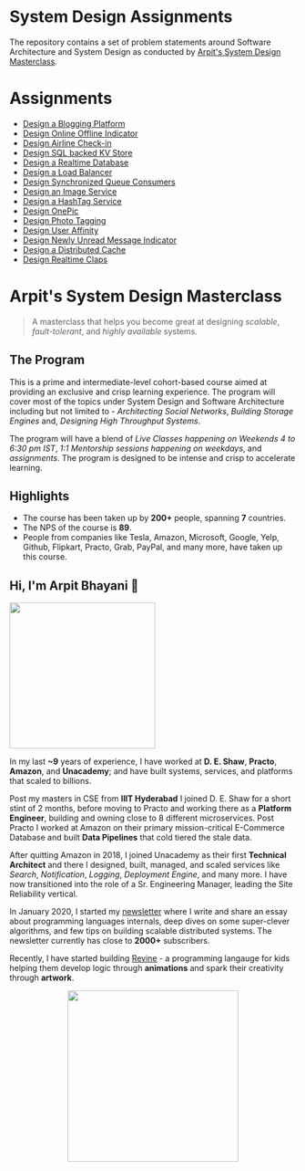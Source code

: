 System Design Assignments
===

The repository contains a set of problem statements around Software Architecture and System Design as conducted by [Arpit's System Design Masterclass](https://arpitbhayani.me/masterclass).


# Assignments

 - [Design a Blogging Platform](blogging-platform.md)
 - [Design Online Offline Indicator](online-offline-indicator.md)
 - [Design Airline Check-in](airline-checkin.md)
 - [Design SQL backed KV Store](sql-kv.md)
 - [Design a Realtime Database](realtime-db.md)
 - [Design a Load Balancer](load-balancer.md)
 - [Design Synchronized Queue Consumers](queue-consumers.md)
 - [Design an Image Service](image-service.md)
 - [Design a HashTag Service](hashtag-service.md)
 - [Design OnePic](onepic.md)
 - [Design Photo Tagging](tagging-photos-with-people.md)
 - [Design User Affinity](user-affinity.md)
 - [Design Newly Unread Message Indicator](newly-unread-indicator.md)
 - [Design a Distributed Cache](distributed-cache.md)
 - [Design Realtime Claps](realtime-claps.md)


# Arpit's System Design Masterclass

> A masterclass that helps you become great at designing _scalable_, _fault-tolerant_, and _highly available_ systems.

## The Program

This is a prime and intermediate-level cohort-based course aimed at providing an exclusive and crisp learning experience. The program will cover most of the topics under System Design and Software Architecture including but not limited to - _Architecting Social Networks_, _Building Storage Engines_ and, _Designing High Throughput Systems_.

The program will have a blend of _Live Classes happening on Weekends 4 to 6:30 pm IST_, _1:1 Mentorship sessions happening on weekdays_, and _assignments_. The program is designed to be intense and crisp to accelerate learning.


## Highlights

 - The course has been taken up by __200+__ people, spanning __7__ countries.
 - The NPS of the course is __89__.
 - People from companies like Tesla, Amazon, Microsoft, Google, Yelp, Github, Flipkart, Practo, Grab, PayPal, and many more, have taken up this course.


## Hi, I'm Arpit Bhayani 👋

<img width="256px" src="https://arpitbhayani.me/static/img/arpit.jpg" />

In my last **~9** years of experience, I have worked at **D. E. Shaw**, **Practo**, **Amazon**, and **Unacademy**; and have built systems, services, and platforms that scaled to billions.

Post my masters in CSE from **IIIT Hyderabad** I joined D. E. Shaw for a short stint of 2 months, before moving to Practo and working there as a **Platform Engineer**, building and owning close to 8 different microservices. Post Practo I worked at Amazon on their primary mission-critical E-Commerce Database and built **Data Pipelines** that cold tiered the stale data.

After quitting Amazon in 2018, I joined Unacademy as their first **Technical Architect** and there I designed, built, managed, and scaled services like _Search_, _Notification_, _Logging_, _Deployment Engine_, and many more. I have now transitioned into the role of a Sr. Engineering Manager, leading the Site Reliability vertical.

In January 2020, I started my [newsletter](https://arpitbhayani.me/newsletter) where I write and share an essay about programming languages internals, deep dives on some super-clever algorithms, and few tips on building scalable distributed systems. The newsletter currently has close to **2000+** subscribers.

Recently, I have started building [Revine](https://revine.arpitbhayani.me) - a programming langauge for kids helping them develop logic through **animations** and spark their creativity through **artwork**.

<center>
<a target="_blank" href="https://arpitbhayani.me/masterclass">
<img src="https://user-images.githubusercontent.com/4745789/137859181-d4499cf4-ce65-4466-8b88-a078ece0f081.PNG" width="300px" />
</a>
</center>